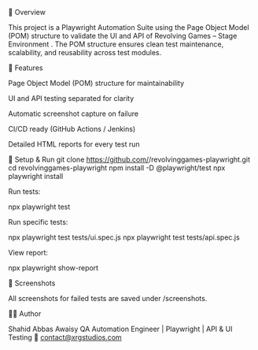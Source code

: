 🧠 Overview

This project is a Playwright Automation Suite using the Page Object Model (POM) structure to validate the UI and API of Revolving Games – Stage Environment
.
The POM structure ensures clean test maintenance, scalability, and reusability across test modules.

🚀 Features

Page Object Model (POM) structure for maintainability

UI and API testing separated for clarity

Automatic screenshot capture on failure

CI/CD ready (GitHub Actions / Jenkins)

Detailed HTML reports for every test run

🧱 Setup & Run
git clone https://github.com/<your-repo>/revolvinggames-playwright.git
cd revolvinggames-playwright
npm install -D @playwright/test
npx playwright install


Run tests:

npx playwright test


Run specific tests:

npx playwright test tests/ui.spec.js
npx playwright test tests/api.spec.js


View report:

npx playwright show-report

📸 Screenshots

All screenshots for failed tests are saved under /screenshots.

👨‍💻 Author

Shahid Abbas Awaisy
QA Automation Engineer | Playwright | API & UI Testing
📧 contact@xrgstudios.com